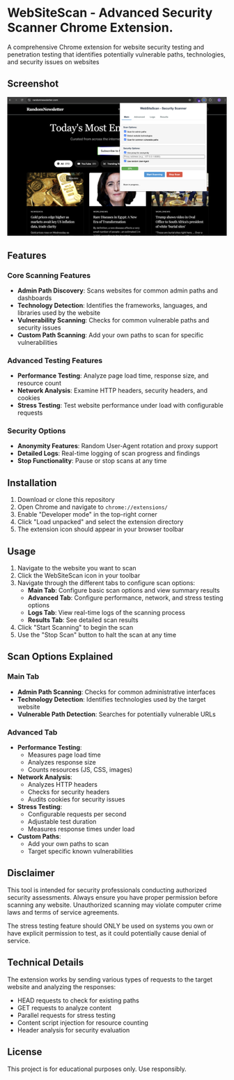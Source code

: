 # WebSiteScan - Advanced Security Scanner Chrome Extension.

A comprehensive Chrome extension for website security testing and penetration testing that identifies potentially vulnerable paths, technologies, and security issues on websites

## Screenshot

![WebSiteScan Preview](preview.png)

## Features

### Core Scanning Features
- **Admin Path Discovery**: Scans websites for common admin paths and dashboards
- **Technology Detection**: Identifies the frameworks, languages, and libraries used by the website
- **Vulnerability Scanning**: Checks for common vulnerable paths and security issues
- **Custom Path Scanning**: Add your own paths to scan for specific vulnerabilities

### Advanced Testing Features
- **Performance Testing**: Analyze page load time, response size, and resource count
- **Network Analysis**: Examine HTTP headers, security headers, and cookies
- **Stress Testing**: Test website performance under load with configurable requests

### Security Options
- **Anonymity Features**: Random User-Agent rotation and proxy support
- **Detailed Logs**: Real-time logging of scan progress and findings
- **Stop Functionality**: Pause or stop scans at any time

## Installation

1. Download or clone this repository
2. Open Chrome and navigate to `chrome://extensions/`
3. Enable "Developer mode" in the top-right corner
4. Click "Load unpacked" and select the extension directory
5. The extension icon should appear in your browser toolbar

## Usage

1. Navigate to the website you want to scan
2. Click the WebSiteScan icon in your toolbar
3. Navigate through the different tabs to configure scan options:
   - **Main Tab**: Configure basic scan options and view summary results
   - **Advanced Tab**: Configure performance, network, and stress testing options
   - **Logs Tab**: View real-time logs of the scanning process
   - **Results Tab**: See detailed scan results
4. Click "Start Scanning" to begin the scan
5. Use the "Stop Scan" button to halt the scan at any time

## Scan Options Explained

### Main Tab
- **Admin Path Scanning**: Checks for common administrative interfaces
- **Technology Detection**: Identifies technologies used by the target website
- **Vulnerable Path Detection**: Searches for potentially vulnerable URLs

### Advanced Tab
- **Performance Testing**: 
  - Measures page load time
  - Analyzes response size
  - Counts resources (JS, CSS, images)
- **Network Analysis**:
  - Analyzes HTTP headers
  - Checks for security headers
  - Audits cookies for security issues
- **Stress Testing**:
  - Configurable requests per second
  - Adjustable test duration
  - Measures response times under load
- **Custom Paths**:
  - Add your own paths to scan
  - Target specific known vulnerabilities

## Disclaimer

This tool is intended for security professionals conducting authorized security assessments. Always ensure you have proper permission before scanning any website. Unauthorized scanning may violate computer crime laws and terms of service agreements.

The stress testing feature should ONLY be used on systems you own or have explicit permission to test, as it could potentially cause denial of service.

## Technical Details

The extension works by sending various types of requests to the target website and analyzing the responses:

- HEAD requests to check for existing paths
- GET requests to analyze content
- Parallel requests for stress testing
- Content script injection for resource counting
- Header analysis for security evaluation

## License

This project is for educational purposes only. Use responsibly. 
